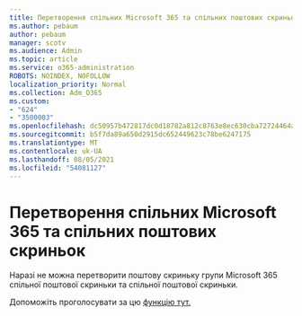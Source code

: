 ```yaml
---
title: Перетворення спільних Microsoft 365 та спільних поштових скриньок
ms.author: pebaum
author: pebaum
manager: scotv
ms.audience: Admin
ms.topic: article
ms.service: o365-administration
ROBOTS: NOINDEX, NOFOLLOW
localization_priority: Normal
ms.collection: Adm_O365
ms.custom:
- "624"
- "3500003"
ms.openlocfilehash: dc50957b472817dc0d18782a812c8763e8ec630cba72724464a920596abaf950
ms.sourcegitcommit: b5f7da89a650d2915dc652449623c78be6247175
ms.translationtype: MT
ms.contentlocale: uk-UA
ms.lasthandoff: 08/05/2021
ms.locfileid: "54081127"
---
```

# <a name="conversion-of-microsoft-365-group-and-shared-mailboxes"></a>Перетворення спільних Microsoft 365 та спільних поштових скриньок

Наразі не можна перетворити поштову скриньку групи Microsoft 365 спільної поштової скриньки та спільної поштової скриньки.

Допоможіть проголосувати за цю [функцію тут.](https://aka.ms/M365GroupToShared)
